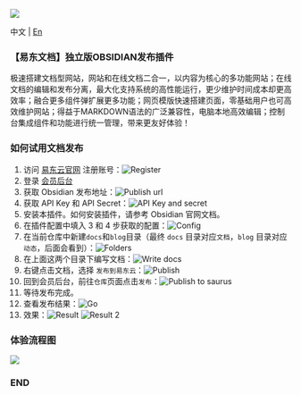![](https://pic.ydc.asia/bn/buildBanner_C.png)

中文 | [En](https://github.com/ydcteam/obsidian-doc-yun/blob/main/README-en.md)

### 【易东文档】独立版OBSIDIAN发布插件
极速搭建文档型网站，网站和在线文档二合一，以内容为核心的多功能网站；在线文档的编辑和发布分离，最大化支持系统的高性能运行，更少维护时间成本却更高效率；融合更多组件弹扩展更多功能；网页模版快速搭建页面，零基础用户也可高效维护网站；得益于MARKDOWN语法的广泛兼容性，电脑本地高效编辑；控制台集成组件和功能进行统一管理，带来更友好体验！

### 如何试用文档发布

1. 访问 [易东云官网](https://yun.ydc.show/index.html#/user/login) 注册账号：![Register](https://github.com/ydcteam/obsidian-doc-yun/blob/main/docs/img/zh/image.png)
2. 登录 [会员后台](https://yun.ydc.show/index.html#/user/login)
3. 获取 Obsidian 发布地址：![Publish url](https://github.com/ydcteam/obsidian-doc-yun/blob/main/docs/img/zh/image-1.png)
4. 获取 API Key 和 API Secret：![API Key and secret](https://github.com/ydcteam/obsidian-doc-yun/blob/main/docs/img/zh/image-2.png)
5. 安装本插件。如何安装插件，请参考 Obsidian 官网文档。
6. 在插件配置中填入 3 和 4 步获取的配置：![Config](https://github.com/ydcteam/obsidian-doc-yun/blob/main/docs/img/zh/image-3.png)
7. 在当前仓库中新建`docs`和`blog`目录（最终 `docs` 目录对应`文档`，`blog` 目录对应`动态`，后面会看到）：![Folders](https://github.com/ydcteam/obsidian-doc-yun/blob/main/docs/img/zh/image-4.png)
8. 在上面这两个目录下编写文档：![Write docs](https://github.com/ydcteam/obsidian-doc-yun/blob/main/docs/img/zh/image-5.png)
9. 右键点击文档，选择 `发布到易东云`：![Publish](https://github.com/ydcteam/obsidian-doc-yun/blob/main/docs/img/zh/image-6.png)
10. 回到会员后台，前往`仓库`页面点击`发布`：![Publish to saurus](https://github.com/ydcteam/obsidian-doc-yun/blob/main/docs/img/zh/image-7.png)
11. 等待发布完成。
12. 查看发布结果：![Go](https://github.com/ydcteam/obsidian-doc-yun/blob/main/docs/img/zh/image-8.png)
13. 效果：![Result](https://github.com/ydcteam/obsidian-doc-yun/blob/main/docs/img/zh/image-9.png) ![Result 2](https://github.com/ydcteam/obsidian-doc-yun/blob/main/docs/img/zh/image-10.png)

### 体验流程图

![](https://pic.ydc.asia/doc/doclaunch.png)

### END
